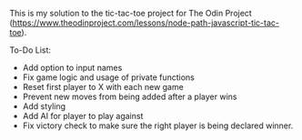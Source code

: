 This is my solution to the tic-tac-toe project for The Odin Project (https://www.theodinproject.com/lessons/node-path-javascript-tic-tac-toe).

To-Do List:

- Add option to input names
- Fix game logic and usage of private functions
- Reset first player to X with each new game
- Prevent new moves from being added after a player wins
- Add styling
- Add AI for player to play against
- Fix victory check to make sure the right player is being declared winner.